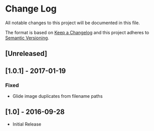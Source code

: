# Change Log
All notable changes to this project will be documented in this file.

The format is based on [Keep a Changelog](http://keepachangelog.com/) 
and this project adheres to [Semantic Versioning](http://semver.org/).

## [Unreleased]

## [1.0.1] - 2017-01-19
### Fixed
- Glide image duplicates from filename paths

## [1.0] - 2016-09-28
- Initial Release
